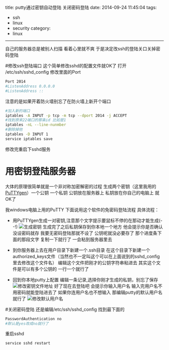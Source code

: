 title: putty通过密钥自动登陆 关闭密码登陆
date: 2014-09-24 11:45:04
tags:
- ssh
- linux
- security
category:
- linux
---
自己的服务器总是被别人扫描 看着心里就不爽 于是决定改ssh的登陆关口关掉密码登陆

#修改ssh登陆端口
这个简单修改sshd的配置文件就OK了
打开 /etc/ssh/sshd_config
修改里面的Port

```bash
Port 2014
#ListenAddress 0.0.0.0
#ListenAddress ::
```
注意的是如果开着防火墙别忘了在防火墙上新开个端口

```bash
#加入新的端口
iptables -A INPUT -p tcp -m tcp --dport 2014 -j ACCEPT
#找到原来22端口的那条id 比如是1
iptables -nL --line-nunmber
#删除掉他
iptables -D INPUT 1
service iptables save
```

修改完重启下sshd服务

# 用密钥登陆服务器
大体的原理很简单就是一个非对称加密解密的过程
生成两个密钥（这里我用的[PuTTYgen](http://www.chiark.greenend.org.uk/~sgtatham/putty/download.html)）一个公钥 一个私钥
公钥放在服务器上 私钥放在你自己的电脑上 就OK了

我windows电脑上用的PuTTY 下面说用这个软件的免密码登陆流程
具体流程：

*	用PuTTYgen生成一对密钥,注意那个文字提示要鼠标不停的在那动才能生成(- -!)
![生成密钥](/img/putty_1.jpg)
生成完了之后私钥保存到你本地一个地方 他会提示你是否确认没设密码就存 我要无密码登陆那就不设了
公钥呢就没必要存了 那个进度条下面的那段文字 复制一下就行了 一会粘到服务器里去

*	到你服务器上去在用户目录下新建一个.ssh目录 在这个目录下新建一个 authorized_keys文件（当然也不一定叫这个可以在上面说到的sshd_config里去修改这个文件名）
编辑这个文件把刚才的公钥字符串粘进去 其实这个文件是可以有多个公钥的 一行一个就行了

*	回到你本地putty上配置
编辑一条记录,选择你刚才生成的私钥，别忘了保存
![修改密钥文件地址](/img/putty_2.jpg)
好了现在去登陆吧
会提示你输入用户名 输入完用户名不用密码就能登陆进去了
如果你连用户名也不想输入 那编辑putty的默认用户名就行了
![修改默认用户名](/img/putty_3.jpg)

#关闭密码登陆
还是编辑/etc/ssh/sshd_config
找到最下面的
```bash
PasswordAuthentication no
#默认是yes改成no就行了
```
重启sshd
```
service sshd restart
```



